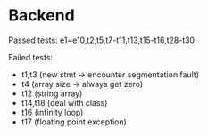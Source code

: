 # Backend

Passed tests: e1~e10,t2,t5,t7-t11,t13,t15-t16,t28-t30

Failed tests: 
* t1,t3 (new stmt -> encounter segmentation fault)
* t4 (array size -> always get zero)
* t12 (string array)
* t14,t18 (deal with class)
* t16 (infinity loop)
* t17 (floating point exception)
